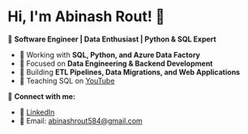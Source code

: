# Hi, I'm Abinash Rout! 👋

🚀 **Software Engineer | Data Enthusiast | Python & SQL Expert**

- 🔹 Working with **SQL, Python, and Azure Data Factory**
- 📌 Focused on **Data Engineering & Backend Development**
- 🎯 Building **ETL Pipelines, Data Migrations, and Web Applications**
- 📖 Teaching SQL on [YouTube](#)

🔗 **Connect with me:**  
- 💼 [LinkedIn](https://www.linkedin.com/in/abinashrout548/)  
- 📧 Email: abinashrout584@gmail.com  

